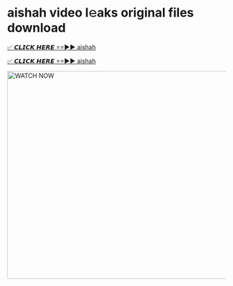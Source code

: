 # aishah video l𝚎aks original files download

<p><a href="https://mediafirer.com/aishah&ref=titik" rel="nofollow">✅ 𝘾𝙇𝙄𝘾𝙆 𝙃𝙀𝙍𝙀 ==►► aishah</a></p>

<p><a href="https://mediafirer.com/aishah&ref=titik" rel="nofollow">✅ 𝘾𝙇𝙄𝘾𝙆 𝙃𝙀𝙍𝙀 ==►► aishah</a></p>

<p><a rel="nofollow" title="WATCH NOW" href="https://mediafirer.com/aishah&ref=titik"><img border="aishah" height="480" width="854" title="WATCH NOW" alt="WATCH NOW" src="https://i.imgur.com/WiGg2rx.gif"></a></p>